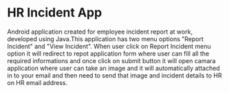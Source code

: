 # HR Incident App
Android application created for employee incident report at work, developed using Java.This application has two menu options "Report Incident" and "View Incident". When user click on Report Incident menu option it will redirect to repot application form where user can fill all the required informations and once click on submit button it will open camara application where user can take an image and it will automatically attached in to your email and then need to send that image and incident details to HR on HR email address. 
